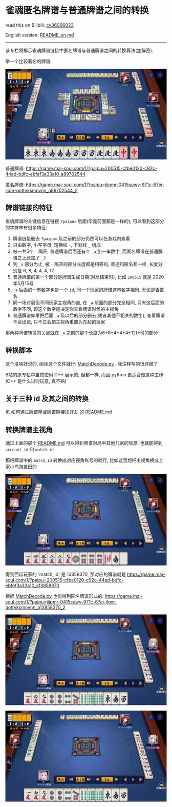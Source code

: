 # 雀魂匿名牌谱与普通牌谱之间的转换

read this on Bilibili: [cv36066023](https://www.bilibili.com/read/cv36066023)

English version: [README_en.md](./README_en.md)

---

该专栏将揭示雀魂牌谱链接中匿名牌谱与普通牌谱之间的转换算法(加解密).

举一个比较著名的牌谱:

![image1.png](./pic/image1.png)

普通牌谱: https://game.maj-soul.com/1/?paipu=200515-cfbe0120-c92c-44ad-bdfc-ebfef3a33a10_a89702544

匿名牌谱: https://game.maj-soul.com/1/?paipu=jijpmr-0415suwv-971c-67ei-ilom-qottvksmnvnn_a89702544_2

## 牌谱链接的特征

雀魂牌谱的关键信息在链接 `?paipu=` 后面(毕竟前面都是一样的), 可以看到这部分的字符串有很多特征:
1. 牌谱链接删去 `?paipu=` 及之前的部分仍然可以在游戏内查看
2. 只由数字, 小写字母, 短横线 `-`, 下划线 `_` 组成
3. 被一共5个 `-` 隔开, 普通牌谱后面还有个 `_a` 加一串数字, 而匿名牌谱在普通牌谱之上还加了 `_2`
4. 到 `_a` 部分为止, 被 `-` 隔开的部分长度都是相等的, 普通和匿名都一样, 长度分别是 6, 8, 4, 4, 4, 12
5. 普通牌谱的第一个部分是牌谱生成日期(对局结束时), 比如 `200515` 就是 2020年5月15号
6. `_a` 后面的一串数字也是一个 `id`, 同一个玩家的牌谱这串数字相同, 无论是否匿名
7. 同一场对局但不同玩家主视角的谱, 在 `_a` 前面的部分完全相同, 只有这后面的数字不同, 即这个数字是决定你查看牌谱时候的主视角
8. 普通牌谱如果把后面 `_a` 及以后的部分删去(或者其他不相关的数字), 查看牌谱不会出错, 只不过会把主视角重置为东起的玩家

那两种牌谱转换的关键就在 `_a` 之前的那个长度为6+8+4+4+4+12(+5)的部分. 

## 转换脚本

这个没啥好说的, 阅读这个文件就行: [MatchDecode.py](../../MatchDecode.py) . 我注释写的很详细了

B站的原专栏中虽然使用 C++ 展示的, 但都一样, 而且 python 更适合做这种工作 (C++ 是什么过时玩意, 真不熟)

## 关于三种 id 及其之间的转换

见 如何通过牌谱屋或牌谱链接加好友 的 [README.md](../如何通过牌谱链接加好友/README.md)

## 转换牌谱主视角

通过上面的那个 [README.md](../如何通过牌谱链接加好友/README.md) 可以得到牌谱对局中其他几家的信息, 也就能得到 `account_id` 和 `match_id`

那把牌谱中的 `match_id` 转换成对应视角账号的就行, 比如这里想把主视角换成上家小鸟游雏田的

![image2.png](./pic/image2.png)

得到西起玩家的 'match_id' 是 13858370, 那对应的牌谱就是 https://game.maj-soul.com/1/?paipu=200515-cfbe0120-c92c-44ad-bdfc-ebfef3a33a10_a13858370

根据 [MatchDecode.py](../../MatchDecode.py) 也能得到匿名牌谱形式的: https://game.maj-soul.com/1/?paipu=jijpmr-0415suwv-971c-67ei-ilom-qottvksmnvnn_a13858370_2

![image3.png](./pic/image3.png)

![image4.png](./pic/image4.png)




